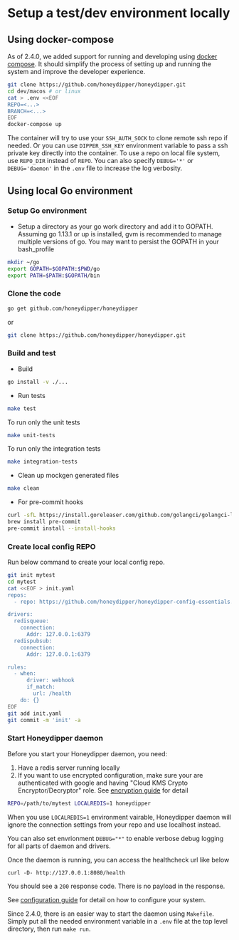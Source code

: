 # Setup a test/dev environment locally

## Using docker-compose

As of 2.4.0, we added support for running and developing using [docker compose](https://docs.docker.com/compose/). It should simplify the process of setting up and running the system and improve the developer experience.

```bash
git clone https://github.com/honeydipper/honeydipper.git
cd dev/macos # or linux
cat > .env <<EOF
REPO=<...>
BRANCH=<...>
EOF
docker-compose up
```

The container will try to use your `SSH_AUTH_SOCK` to clone remote ssh repo if needed. Or you can use `DIPPER_SSH_KEY` environment variable to pass a ssh private key directly into the container. To use a repo on local file system, use `REPO_DIR` instead of `REPO`. You can also specify `DEBUG='*'` or `DEBUG='daemon'` in the `.env` file to increase the log verbosity.

## Using local Go environment

### Setup Go environment

 * Setup a directory as your go work directory and add it to GOPATH. Assuming go 1.13.1 or up is installed, gvm is recommended to manage multiple versions of go. You may want to persist the GOPATH in your bash_profile

```bash
mkdir ~/go
export GOPATH=$GOPATH:$PWD/go
export PATH=$PATH:$GOPATH/bin
```

### Clone the code

```bash
go get github.com/honeydipper/honeydipper
```

or 

```sh
git clone https://github.com/honeydipper/honeydipper.git
```

### Build and test

 * Build

```bash
go install -v ./...
```

 * Run tests

```bash
make test
```

To run only the unit tests

```bash
make unit-tests
```

To run only the integration tests

```bash
make integration-tests
```

 * Clean up mockgen generated files

```bash
make clean
```

 * For pre-commit hooks

```bash
curl -sfL https://install.goreleaser.com/github.com/golangci/golangci-lint.sh | sh -s -- -b $(go env GOPATH)/bin v1.15.0
brew install pre-commit
pre-commit install --install-hooks
```

### Create local config REPO

Run below command to create your local config repo.

```bash
git init mytest
cd mytest
cat <<EOF > init.yaml
repos:
  - repo: https://github.com/honeydipper/honeydipper-config-essentials.git

drivers:
  redisqueue:
    connection:
      Addr: 127.0.0.1:6379
  redispubsub:
    connection:
      Addr: 127.0.0.1:6379 

rules:
  - when:
      driver: webhook
      if_match:
        url: /health
    do: {}
EOF
git add init.yaml
git commit -m 'init' -a
```

### Start Honeydipper daemon

Before you start your Honeydipper daemon, you need:

 1. Have a redis server running locally
 2. If you want to use encrypted configuration, make sure your are authenticated with google and having "Cloud KMS Crypto Encryptor/Decryptor" role. See [encryption guide](./enable_encryption.md) for detail

```bash
REPO=/path/to/mytest LOCALREDIS=1 honeydipper
```

When you use `LOCALREDIS=1` environment vairable, Honeydipper daemon will ignore the connection settings from your repo and use localhost instead.

You can also set envrionment `DEBUG="*"` to enable verbose debug logging for all parts of daemon  and drivers.

Once the daemon is running, you can access the healthcheck url like below

```
curl -D- http://127.0.0.1:8080/health
```

You should see a `200` response code. There is no payload in the response.

See [configuration guide](../configuration.md) for detail on how to configure your system.

Since 2.4.0, there is an easier way to start the daemon using `Makefile`. Simply put all the needed environment variable in a `.env` file at the top level directory, then run `make run`.
